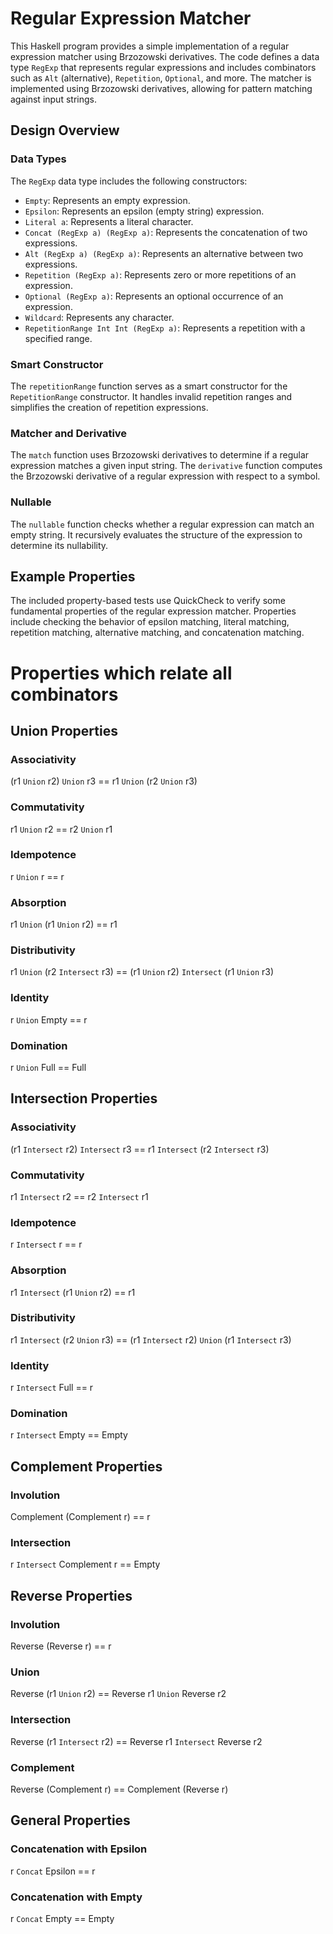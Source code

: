 # Regular Expression Matcher

This Haskell program provides a simple implementation of a regular expression matcher using Brzozowski derivatives. The code defines a data type `RegExp` that represents regular expressions and includes combinators such as `Alt` (alternative), `Repetition`, `Optional`, and more. The matcher is implemented using Brzozowski derivatives, allowing for pattern matching against input strings.

## Design Overview

### Data Types
The `RegExp` data type includes the following constructors:
- `Empty`: Represents an empty expression.
- `Epsilon`: Represents an epsilon (empty string) expression.
- `Literal a`: Represents a literal character.
- `Concat (RegExp a) (RegExp a)`: Represents the concatenation of two expressions.
- `Alt (RegExp a) (RegExp a)`: Represents an alternative between two expressions.
- `Repetition (RegExp a)`: Represents zero or more repetitions of an expression.
- `Optional (RegExp a)`: Represents an optional occurrence of an expression.
- `Wildcard`: Represents any character.
- `RepetitionRange Int Int (RegExp a)`: Represents a repetition with a specified range.

### Smart Constructor
The `repetitionRange` function serves as a smart constructor for the `RepetitionRange` constructor. It handles invalid repetition ranges and simplifies the creation of repetition expressions.

### Matcher and Derivative
The `match` function uses Brzozowski derivatives to determine if a regular expression matches a given input string. The `derivative` function computes the Brzozowski derivative of a regular expression with respect to a symbol.

### Nullable
The `nullable` function checks whether a regular expression can match an empty string. It recursively evaluates the structure of the expression to determine its nullability.

## Example Properties

The included property-based tests use QuickCheck to verify some fundamental properties of the regular expression matcher. Properties include checking the behavior of epsilon matching, literal matching, repetition matching, alternative matching, and concatenation matching.


# Properties which relate all combinators

## Union Properties

### Associativity

(r1 `Union` r2) `Union` r3 == r1 `Union` (r2 `Union` r3)

### Commutativity

r1 `Union` r2 == r2 `Union` r1

### Idempotence

r `Union` r == r

### Absorption

r1 `Union` (r1 `Union` r2) == r1

### Distributivity

r1 `Union` (r2 `Intersect` r3) == (r1 `Union` r2) `Intersect` (r1 `Union` r3)

### Identity

r `Union` Empty == r

### Domination

r `Union` Full == Full

## Intersection Properties

### Associativity

(r1 `Intersect` r2) `Intersect` r3 == r1 `Intersect` (r2 `Intersect` r3)

### Commutativity

r1 `Intersect` r2 == r2 `Intersect` r1

### Idempotence

r `Intersect` r == r

### Absorption

r1 `Intersect` (r1 `Union` r2) == r1

### Distributivity

r1 `Intersect` (r2 `Union` r3) == (r1 `Intersect` r2) `Union` (r1 `Intersect` r3)

### Identity

r `Intersect` Full == r

### Domination

r `Intersect` Empty == Empty

## Complement Properties

### Involution

Complement (Complement r) == r

### Intersection

r `Intersect` Complement r == Empty

## Reverse Properties

### Involution

Reverse (Reverse r) == r

### Union

Reverse (r1 `Union` r2) == Reverse r1 `Union` Reverse r2

### Intersection

Reverse (r1 `Intersect` r2) == Reverse r1 `Intersect` Reverse r2

### Complement

Reverse (Complement r) == Complement (Reverse r)

## General Properties

### Concatenation with Epsilon

r `Concat` Epsilon == r

### Concatenation with Empty

r `Concat` Empty == Empty









